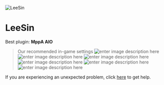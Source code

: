   ![LeeSin]()
# LeeSin

 Best plugin: **MppA AIO**
 


> Our recommended in-game settings
![enter image description here](https://cdn.discordapp.com/attachments/1002870457395073024/1025435314329751612/leesin_1.PNG)
![enter image description here](https://cdn.discordapp.com/attachments/1002870457395073024/1025435314669498378/leesin_2.PNG)
![enter image description here](https://cdn.discordapp.com/attachments/1002870457395073024/1025435315097325648/leesin_3.PNG)
![enter image description here](https://cdn.discordapp.com/attachments/1002870457395073024/1025435315466407967/leesin_4.PNG)
![enter image description here](https://cdn.discordapp.com/attachments/1002870457395073024/1025435315873251409/leesin_5.PNG)
![enter image description here](https://cdn.discordapp.com/attachments/1002870457395073024/1025435316280119367/leesin_6.PNG)

If you are experiencing an unexpected problem, click [here](https://github.com/y1n/BGX.Support/tree/main/%F0%9F%87%AC%F0%9F%87%A7%20English) to get help.
